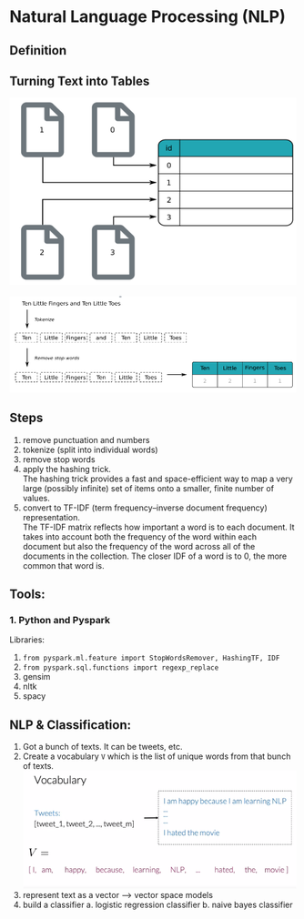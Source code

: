 # Natural Language Processing (NLP)

## Definition

## Turning Text into Tables
![Alt text](./images/orpd.png) <br /><br />
![Alt text](./images/odmc.png)


## Steps
1. remove punctuation and numbers
2. tokenize (split into individual words)
3. remove stop words
4. apply the hashing trick. <br />
  The hashing trick provides a fast and space-efficient way to map a very large (possibly infinite) set of items onto a smaller, finite number of values.
5. convert to TF-IDF (term frequency–inverse document frequency) representation. <br />
  The TF-IDF matrix reflects how important a word is to each document. It takes into account both the frequency of the word within each document but also the frequency of the word across all of the documents in the collection. The closer IDF of a word is to 0, the more common that word is. 

## Tools:

### 1. Python and Pyspark

Libraries:
1. `from pyspark.ml.feature import StopWordsRemover, HashingTF, IDF`
2. `from pyspark.sql.functions import regexp_replace`
3. gensim
4. nltk
5. spacy

## NLP & Classification:
1. Got a bunch of texts. It can be tweets, etc. 
2. Create a vocabulary `V` which is the list of unique words from that bunch of texts. <br />
    <img src="./images/vocabulary.png" alt="drawing" width="600"/>
3. represent text as a vector --> vector space models
4. build a classifier
    a. logistic regression classifier
    b. naive bayes classifier
